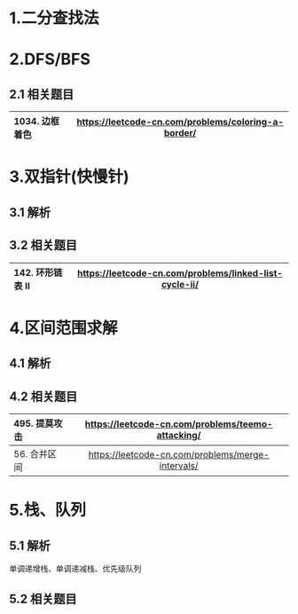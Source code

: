 
# 1.二分查找法

# 2.DFS/BFS
## 2.1 相关题目
|1034. 边框着色|https://leetcode-cn.com/problems/coloring-a-border/|
|:-|:-:|

# 3.双指针(快慢针)
## 3.1 解析
## 3.2 相关题目
|142. 环形链表 II|https://leetcode-cn.com/problems/linked-list-cycle-ii/|
|:-|:-:|

# 4.区间范围求解
## 4.1 解析
## 4.2 相关题目
|495. 提莫攻击|https://leetcode-cn.com/problems/teemo-attacking/|
|:-|:-:|
|56. 合并区间|https://leetcode-cn.com/problems/merge-intervals/|

# 5.栈、队列
## 5.1 解析
单调递增栈、单调递减栈、优先级队列
## 5.2 相关题目

